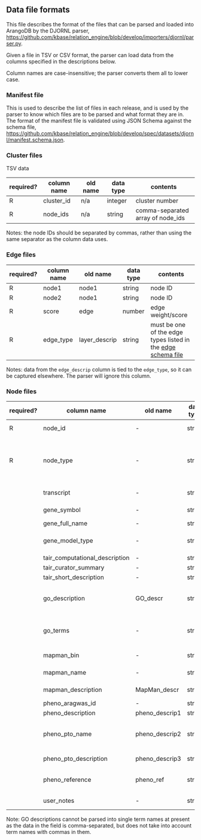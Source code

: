 ## Data file formats

This file describes the format of the files that can be parsed and loaded into ArangoDB by the DJORNL parser, https://github.com/kbase/relation_engine/blob/develop/importers/djornl/parser.py.

Given a file in TSV or CSV format, the parser can load data from the columns specified in the descriptions below.

Column names are case-insensitive; the parser converts them all to lower case.

### Manifest file

This is used to describe the list of files in each release, and is used by the parser to know which files are to be parsed and what format they are in. The format of the manifest file is validated using JSON Schema against the schema file, https://github.com/kbase/relation_engine/blob/develop/spec/datasets/djornl/manifest.schema.json.

### Cluster files

TSV data

| required? | column name | old name | data type | contents |
|-|-|-|-|-|
| R | cluster_id | n/a | integer | cluster number |
| R | node_ids   | n/a | string  | comma-separated array of node_ids |

Notes: the node IDs should be separated by commas, rather than using the same separator as the column data uses.

### Edge files

| required? | column name | old name | data type | contents |
|-|-|-|-|-|
| R | node1      | node1         | string | node ID |
| R | node2      | node1         | string | node ID |
| R | score      | edge          | number | edge weight/score |
| R | edge_type  | layer_descrip | string | must be one of the edge types listed in the [edge schema file](https://github.com/kbase/relation_engine/blob/develop/spec/datasets/djornl/edge_type.yaml) |

Notes: data from the `edge_descrip` column is tied to the `edge_type`, so it can be captured elsewhere. The parser will ignore this column.

### Node files

| required? | column name | old name | data type | contents |
|-|-|-|-|-|
| R | node_id | - | string | unique node ID |
| R | node_type | - | string | one of the node types listed in the [node schema file](https://github.com/kbase/relation_engine/blob/develop/spec/datasets/djornl/node_type.yaml) |
| | transcript | - | string | transcript ID |
| | gene_symbol | - | string | gene symbol |
| | gene_full_name | - | string | full name |
| | gene_model_type | - | string | gene model name |
| | tair_computational_description | - | string | |
| | tair_curator_summary | - | string | |
| | tair_short_description | - | string | |
| | go_description | GO_descr | string | GO term name(s) -- see note below |
| | go_terms | - | string | GO term IDs, comma-separated |
| | mapman_bin | - | string | MapMan ID |
| | mapman_name | - | string | MapMan term name |
| | mapman_description | MapMan_descr | string | MapMan description |
| | pheno_aragwas_id | - | string |  |
| | pheno_description | pheno_descrip1 | string |  |
| | pheno_pto_name | pheno_descrip2 | string | Plant Trait Ontology (PTO) term name |
| | pheno_pto_description | pheno_descrip3 | string | PTO term description |
| | pheno_reference | pheno_ref | string | Reference for phenotype |
| | user_notes | - | string | freeform text |

Note: GO descriptions cannot be parsed into single term names at present as the data in the field is comma-separated, but does not take into account term names with commas in them.
